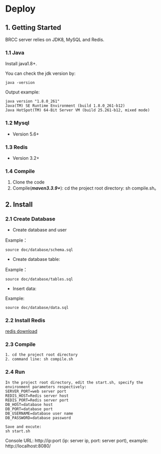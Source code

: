 # Deploy

## 1. Getting Started
BRCC server relies on JDK8, MySQL and Redis.
### 1.1 Java
Install java1.8+.

You can check the jdk version by:

```bazaar
java -version
```

Output example:

```bazaar
java version "1.8.0_261"
Java(TM) SE Runtime Environment (build 1.8.0_261-b12)
Java HotSpot(TM) 64-Bit Server VM (build 25.261-b12, mixed mode)
```

### 1.2 Mysql

+ Version 5.6+

### 1.3 Redis

+ Version 3.2+

### 1.4 Compile

1.  Clone the code
2.  Compile(***maven3.3.9+***):
    cd the project root directory: sh compile.sh。
    
## 2. Install

### 2.1 Create Database

+ Create database and user

Example：
```bazaar
source doc/database/schema.sql
```

+ Create database table:
  

Example：
```bazaar
source doc/database/tables.sql
```

+ Insert data:

Example:
```bazaar
source doc/database/data.sql
```

### 2.2 Install Redis

[redis download](https://redis.io/download/)


### 2.3 Compile

```bazaar
1. cd the project root directory
2. command line: sh compile.sh
```

### 2.4 Run

```bazaar
In the project root directory, edit the start.sh, specify the environment parameters respectively:
SERVER_PORT=web server port
REDIS_HOST=Redis server host
REDIS_PORT=Redis server port
DB_HOST=database host
DB_PORT=database port
DB_USERNAME=database user name
DB_PASSWORD=database password

Save and excute:
sh start.sh

```
Console URL:
http://ip:port (ip: server ip, port: server port), example: http://localhost:8080/

